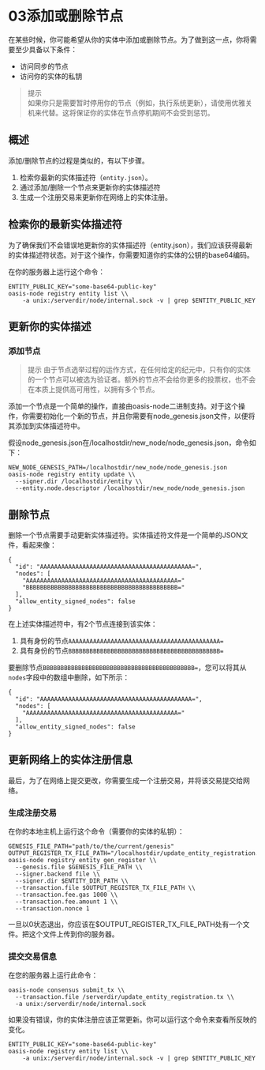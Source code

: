 # 03添加或删除节点

在某些时候，你可能希望从你的实体中添加或删除节点。为了做到这一点，你将需要至少具备以下条件：

- 访问同步的节点
- 访问你的实体的私钥

> 提示  
如果你只是需要暂时停用你的节点（例如，执行系统更新），请使用优雅关机来代替。这将保证你的实体在节点停机期间不会受到惩罚。

## 概述

添加/删除节点的过程是类似的，有以下步骤。

1. 检索你最新的实体描述符（`entity.json`）。
2. 通过添加/删除一个节点来更新你的实体描述符
3. 生成一个注册交易来更新你在网络上的实体注册。

## 检索你的最新实体描述符

为了确保我们不会错误地更新你的实体描述符（entity.json），我们应该获得最新的实体描述符状态。对于这个操作，你需要知道你的实体的公钥的base64编码。

在你的服务器上运行这个命令：

```
ENTITY_PUBLIC_KEY="some-base64-public-key"
oasis-node registry entity list \\
    -a unix:/serverdir/node/internal.sock -v | grep $ENTITY_PUBLIC_KEY

```

## 更新你的实体描述

### 添加节点

> 提示  由于节点选举过程的运作方式，在任何给定的纪元中，只有你的实体的一个节点可以被选为验证者。额外的节点不会给你更多的投票权，也不会在本质上提供高可用性，以拥有多个节点。

添加一个节点是一个简单的操作，直接由oasis-node二进制支持。对于这个操作，你需要初始化一个新的节点，并且你需要有node_genesis.json文件，以便将其添加到实体描述符中。

假设node_genesis.json在/localhostdir/new_node/node_genesis.json，命令如下：

```
NEW_NODE_GENESIS_PATH=/localhostdir/new_node/node_genesis.json
oasis-node registry entity update \\
  --signer.dir /localhostdir/entity \\
  --entity.node.descriptor /localhostdir/new_node/node_genesis.json

```

## 删除节点

删除一个节点需要手动更新实体描述符。实体描述符文件是一个简单的JSON文件，看起来像：

```
{
  "id": "AAAAAAAAAAAAAAAAAAAAAAAAAAAAAAAAAAAAAAAAAAA=",
  "nodes": [
    "AAAAAAAAAAAAAAAAAAAAAAAAAAAAAAAAAAAAAAAAAAA="
    "BBBBBBBBBBBBBBBBBBBBBBBBBBBBBBBBBBBBBBBBBBB="
  ],
  "allow_entity_signed_nodes": false
}

```

在上述实体描述符中，有2个节点连接到该实体：

1. 具有身份的节点`AAAAAAAAAAAAAAAAAAAAAAAAAAAAAAAAAAAAAAAAAAA=`
2. 具有身份的节点`BBBBBBBBBBBBBBBBBBBBBBBBBBBBBBBBBBBBBBBBBBB=`

要删除节点`BBBBBBBBBBBBBBBBBBBBBBBBBBBBBBBBBBBBBBBBBBB=`，您可以将其从`nodes`字段中的数组中删除，如下所示：

```
{
  "id": "AAAAAAAAAAAAAAAAAAAAAAAAAAAAAAAAAAAAAAAAAAA=",
  "nodes": [
    "AAAAAAAAAAAAAAAAAAAAAAAAAAAAAAAAAAAAAAAAAAA="
  ],
  "allow_entity_signed_nodes": false
}

```

## 更新网络上的实体注册信息

最后，为了在网络上提交更改，你需要生成一个注册交易，并将该交易提交给网络。

### 生成注册交易

在你的本地主机上运行这个命令（需要你的实体的私钥）：

```
GENESIS_FILE_PATH="path/to/the/current/genesis"
OUTPUT_REGISTER_TX_FILE_PATH="/localhostdir/update_entity_registration.tx"
oasis-node registry entity gen_register \\
  --genesis.file $GENESIS_FILE_PATH \\
  --signer.backend file \\
  --signer.dir $ENTITY_DIR_PATH \\
  --transaction.file $OUTPUT_REGISTER_TX_FILE_PATH \\
  --transaction.fee.gas 1000 \\
  --transaction.fee.amount 1 \\
  --transaction.nonce 1

```

一旦以0状态退出，你应该在$OUTPUT_REGISTER_TX_FILE_PATH处有一个文件。把这个文件上传到你的服务器。

### 提交交易信息

在您的服务器上运行此命令：

```
oasis-node consensus submit_tx \\
  --transaction.file /serverdir/update_entity_registration.tx \\
  -a unix:/serverdir/node/internal.sock

```

如果没有错误，你的实体注册应该正常更新。你可以运行这个命令来查看所反映的变化。

```
ENTITY_PUBLIC_KEY="some-base64-public-key"
oasis-node registry entity list \\
    -a unix:/serverdir/node/internal.sock -v | grep $ENTITY_PUBLIC_KEY

```
